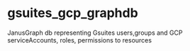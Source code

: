 # gsuites_gcp_graphdb
JanusGraph db representing Gsuites users,groups and GCP serviceAccounts, roles, permissions to resources
